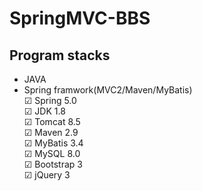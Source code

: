 # SpringMVC-BBS

## Program stacks
* JAVA
* Spring framwork(MVC2/Maven/MyBatis)  
☑ Spring 5.0  
☑ JDK 1.8  
☑ Tomcat 8.5  
☑ Maven 2.9  
☑ MyBatis 3.4  
☑ MySQL 8.0  
☑ Bootstrap 3  
☑ jQuery 3  
